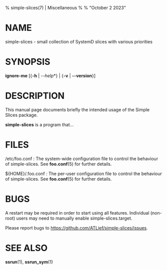 % simple-slices(7) | Miscellaneous
%
% "October 2 2023"

# NAME

simple-slices - small collection of SystemD slices with various priorities

# SYNOPSIS

**ignore-me** [{**-h** | *\-\-help**} | {**-v** | **\-\-version**}]

# DESCRIPTION

This manual page documents briefly the intended usage of the Simple Slices package.

**simple-slices** is a program that...

# FILES

/etc/foo.conf
:   The system-wide configuration file to control the behaviour of
    simple-slices. See **foo.conf**(5) for further details.

${HOME}/.foo.conf
:   The per-user configuration file to control the behaviour of
    simple-slices. See **foo.conf**(5) for further details.

# BUGS

A restart may be required in order to start using all features. Individual (non-root) users may need to manually enable simple-slices.target.

Please report bugs to https://github.com/ATLief/simple-slices/issues.

# SEE ALSO

**ssrun**(1), **ssrun_sym**(1)
